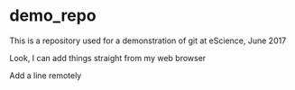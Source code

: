 # demo_repo

This is a repository used for a demonstration of git at eScience, June 2017

Look, I can add things straight from my web browser

Add a line remotely
